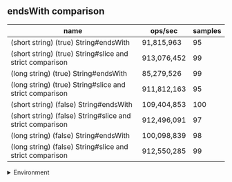## endsWith comparison

|name|ops/sec|samples|
|-|-|-|
|(short string) (true) String#endsWith|91,815,963|95|
|(short string) (true) String#slice and strict comparison|913,076,452|99|
|(long string) (true) String#endsWith|85,279,526|99|
|(long string) (true) String#slice and strict comparison|911,812,163|95|
|(short string) (false) String#endsWith|109,404,853|100|
|(short string) (false) String#slice and strict comparison|912,496,091|97|
|(long string) (false) String#endsWith|100,098,839|98|
|(long string) (false) String#slice and strict comparison|912,550,285|99|


<details>
<summary>Environment</summary>

* __Machine:__ linux x64 | 4 vCPUs | 15.2GB Mem
* __Run:__ Sat May 04 2024 01:23:55 GMT+0000 (Coordinated Universal Time)
</details>

<!--
{"environment":{"platform":"linux","arch":"x64","cpus":4,"totalMemory":15.245216369628906},"benchmarks":[{"name":"(short string) (true) String#endsWith","opsSec":91815962.61061105,"samples":5},{"name":"(short string) (true) String#slice and strict comparison","opsSec":913076451.6286936,"samples":6},{"name":"(long string) (true) String#endsWith","opsSec":85279525.99345198,"samples":5},{"name":"(long string) (true) String#slice and strict comparison","opsSec":911812162.9724456,"samples":7},{"name":"(short string) (false) String#endsWith","opsSec":109404852.66320549,"samples":6},{"name":"(short string) (false) String#slice and strict comparison","opsSec":912496090.9218223,"samples":7},{"name":"(long string) (false) String#endsWith","opsSec":100098838.79230697,"samples":6},{"name":"(long string) (false) String#slice and strict comparison","opsSec":912550285.2473636,"samples":6}]}-->
